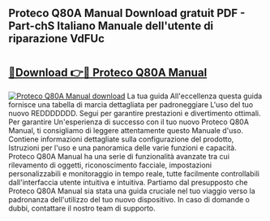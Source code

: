 ## Proteco Q80A Manual Download gratuit PDF - Part-chS Italiano Manuale dell'utente di riparazione VdFUc

# <h2><a href="http://dfcw4o.blite.top/?on=Proteco+Q80A+Manual">🔗Download 👉🔴 Proteco Q80A Manual</a></h2>

[![Proteco Q80A Manual download](https://i.imgur.com/lujVjoI.png)](http://dfcw4o.blite.top/?on=Proteco+Q80A+Manual)
La tua guida All'eccellenza questa guida fornisce una tabella di marcia dettagliata per padroneggiare L'uso del tuo nuovo REDDDDDDD. Segui per garantire prestazioni e divertimento ottimali. Per garantire Un'esperienza di successo con il tuo nuovo Proteco Q80A Manual, ti consigliamo di leggere attentamente questo Manuale d'uso. Contiene informazioni dettagliate sulla configurazione del prodotto, Istruzioni per l'uso e una panoramica delle varie funzioni e capacità. Proteco Q80A Manual ha una serie di funzionalità avanzate tra cui rilevamento di oggetti, riconoscimento facciale, impostazioni personalizzabili e monitoraggio in tempo reale, tutte facilmente controllabili dall'interfaccia utente intuitiva e intuitiva. Partiamo dal presupposto che Proteco Q80A Manual sia stata una guida cruciale nel tuo viaggio verso la padronanza dell'utilizzo del tuo nuovo dispositivo. In caso di domande o dubbi, contattare il nostro team di supporto.

